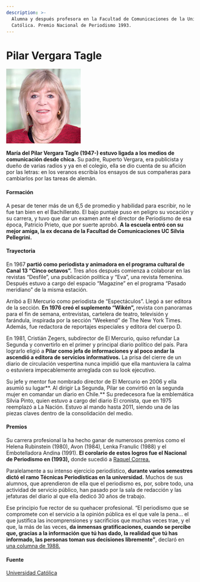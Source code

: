 ```yaml
---
description: >-
  Alumna y después profesora en la Facultad de Comunicaciones de la Universidad
  Católica. Premio Nacional de Periodismo 1993.
---
```


# Pilar Vergara Tagle

![Pilar Vergara Tagle. Foto: TVN.](../../.gitbook/assets/mariavergara.jpg)

**María del Pilar Vergara Tagle \(1947-\) estuvo ligada a los medios de comunicación desde chica.** Su padre, Ruperto Vergara, era publicista y dueño de varias radios y ya en el colegio, ella se dio cuenta de su afición por las letras: en los veranos escribía los ensayos de sus compañeras para cambiarlos por las tareas de alemán.

#### Formación

A pesar de tener más de un 6,5 de promedio y habilidad para escribir, no le fue tan bien en el Bachillerato. El bajo puntaje puso en peligro su vocación y su carrera, y tuvo que dar un examen ante el director de Periodismo de esa época, Patricio Prieto, que por suerte aprobó. **A la escuela entró con su mejor amiga, la ex decana de la Facultad de Comunicaciones UC Silvia Pellegrini.**

#### Trayectoria

En 1967 **partió como periodista y animadora en el programa cultural de Canal 13 “Cinco octavos”.** Tres años después comienza a colaborar en las revistas “Desfile”, una publicación política y “Eva”, una revista femenina. Después estuvo a cargo del espacio “Magazine” en el programa “Pasado meridiano” de la misma estación.

Arribó a El Mercurio como periodista de “Espectáculos”. Llegó a ser editora de la sección. **En 1976 creó el suplemento “Wikén”,** revista con panoramas para el fin de semana, entrevistas, cartelera de teatro, televisión y farándula, inspirada por la sección “Weekend” de The New York Times. Además, fue redactora de reportajes especiales y editora del cuerpo D.

En 1981, Cristián Zegers, subdirector de El Mercurio, quiso refundar La Segunda y convertirlo en el primer y principal diario político del país. Para lograrlo eligió a **Pilar como jefa de informaciones y al poco andar la ascendió a editora de servicios informativos.** La prisa del cierre de un diario de circulación vespertina nunca impidió que ella mantuviera la calma o estuviera impecablemente arreglada con su look ejecutivo.

Su jefe y mentor fue nombrado director de El Mercurio en 2006 y ella asumió su lugar**. Al dirigir La Segunda, Pilar se convirtió en la segunda mujer en comandar un diario en Chile.** Su predecesora fue la emblemática Silvia Pinto, quien estuvo a cargo del diario El cronista, que en 1975 reemplazó a La Nación. Estuvo al mando hasta 2011, siendo una de las piezas claves dentro de la consolidación del medio.

#### Premios

Su carrera profesional la ha hecho ganar de numerosos premios como el Helena Rubinstein \(1980\), Avon \(1984\), Lenka Franulic \(1988\) y el Embotelladora Andina \(1991\). **El corolario de estos logros fue el Nacional de Periodismo en \(1993\),** donde sucedió a [Raquel Correa.](https://www.uc.cl/es/la-universidad/noticias/30600-raquel-correa-periodista-independiente-y-aguda-entrevistadora)

Paralelamente a su intenso ejercicio periodístico, **durante varios semestres dictó el ramo Técnicas Periodísticas en la universidad.** Muchos de sus alumnos, que aprendieron de ella que el periodismo es, por, sobre todo, una actividad de servicio público, han pasado por la sala de redacción y las jefaturas del diario al que ella dedicó 30 años de trabajo.

Ese principio fue rector de su quehacer profesional. “El periodismo que se compromete con el servicio a la opinión pública es el que vale la pena… el que justifica las incomprensiones y sacrificios que muchas veces trae, y el que, la más de las veces, **da inmensas gratificaciones, cuando se percibe que, gracias a la información que tú has dado, la realidad que tú has informado, las personas toman sus decisiones libremente”**, declaró en [una columna de 1988.](http://www.memoriachilena.cl/archivos2/pdfs/mc0032477.pdf)

#### Fuente

[Universidad Católica](https://www.uc.cl/es/la-universidad/noticias/30627-pilar-vergara-directora-y-lider-en-la-segunda)

